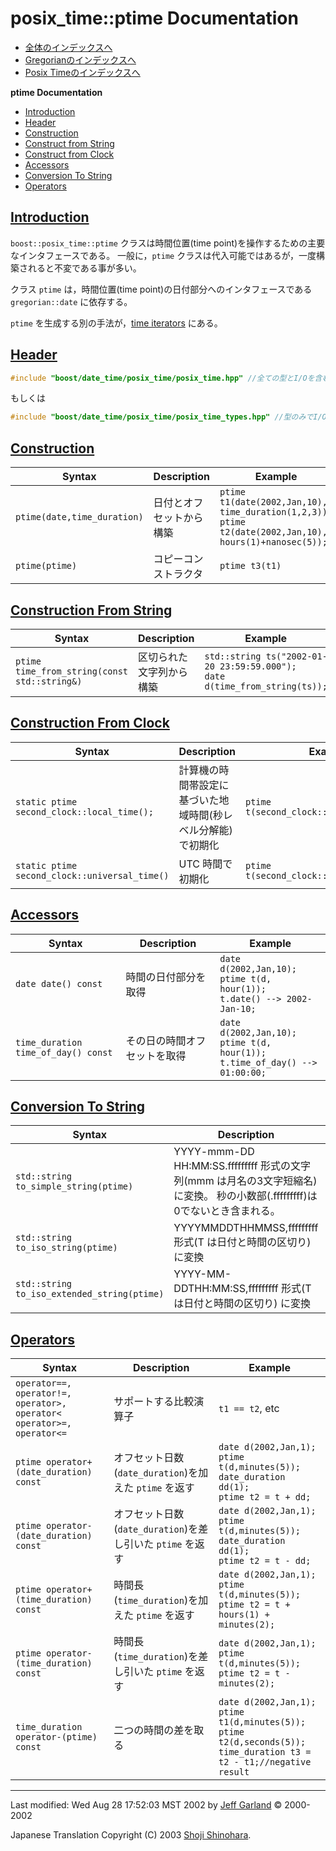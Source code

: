 # posix_time::ptime Documentation

- [全体のインデックスへ](../date_time.md)
- [Gregorianのインデックスへ](gregorian.md)
- [Posix Timeのインデックスへ](posix_time.md)

**ptime Documentation**

- [Introduction](#introduction)
- [Header](#header)
- [Construction](#construction)
- [Construct from String](#construct-from-string)
- [Construct from Clock](#construct-from-clock)
- [Accessors](#accessors)
- [Conversion To String](#conversion-to-string)
- [Operators](#operators)


## <a name="introduction" href="#introduction">Introduction</a>
`boost::posix_time::ptime` クラスは時間位置(time point)を操作するための主要なインタフェースである。 一般に，`ptime` クラスは代入可能ではあるが，一度構築されると不変である事が多い。

クラス `ptime` は，時間位置(time point)の日付部分へのインタフェースである `gregorian::date` に依存する。

`ptime` を生成する別の手法が，[time iterators](time_iterators.md) にある。


## <a name="header" href="#header">Header</a>
```cpp
#include "boost/date_time/posix_time/posix_time.hpp" //全ての型とI/Oを含む
```

もしくは

```cpp
#include "boost/date_time/posix_time/posix_time_types.hpp" //型のみでI/Oは含まない
```


## <a name="construction" href="#construction">Construction</a>

| Syntax | Description | Example |
|--------|-------------|---------|
| `ptime(date,time_duration)` | 日付とオフセットから構築 | `ptime t1(date(2002,Jan,10), time_duration(1,2,3));`<br/> `ptime t2(date(2002,Jan,10), hours(1)+nanosec(5));` |
| `ptime(ptime)` | コピーコンストラクタ | `ptime t3(t1)` |


## <a name="construct-from-string" href="#construct-from-string">Construction From String</a>

| Syntax | Description | Example |
|--------|-------------|---------|
| `ptime time_from_string(const std::string&)` | 区切られた文字列から構築 | `std::string ts("2002-01-20 23:59:59.000");`<br/> `date d(time_from_string(ts));` |


## <a name="construct-from-clock" href="#construct-from-clock">Construction From Clock</a>

| Syntax | Description | Example |
|--------|-------------|---------|
| `static ptime second_clock::local_time();` | 計算機の時間帯設定に基づいた地域時間(秒レベル分解能)で初期化 | `ptime t(second_clock::local_time());` |
| `static ptime second_clock::universal_time()` | UTC 時間で初期化 | `ptime t(second_clock::universal_day());` |


## <a name="accessors" href="#accessors">Accessors</a>

| Syntax | Description | Example |
|--------|-------------|---------|
| `date date() const` | 時間の日付部分を取得 | `date d(2002,Jan,10);`<br/> `ptime t(d, hour(1));`<br/> `t.date() --> 2002-Jan-10;` |
| `time_duration time_of_day() const` | その日の時間オフセットを取得 | `date d(2002,Jan,10);`<br/> `ptime t(d, hour(1));`<br/> `t.time_of_day() --> 01:00:00;` |


## <a name="conversion-to-string" href="#conversion-to-string">Conversion To String</a>

| Syntax | Description | Example |
|--------|-------------|---------|
| `std::string to_simple_string(ptime)` | YYYY-mmm-DD HH:MM:SS.fffffffff 形式の文字列(mmm は月名の3文字短縮名)に変換。 秒の小数部(.fffffffff)は0でないとき含まれる。 | 2002-Jan-01 10:00:01.123456789 |
| `std::string to_iso_string(ptime)` | YYYYMMDDTHHMMSS,fffffffff 形式(T は日付と時間の区切り) に変換 | 20020131T100001,123456789 |
| `std::string to_iso_extended_string(ptime)` | YYYY-MM-DDTHH:MM:SS,fffffffff 形式(T は日付と時間の区切り) に変換 | 2002-01-31T10:00:01,123456789 |


## <a name="operators" href="#operators">Operators</a>

| Syntax | Description | Example |
|--------|-------------|---------|
| `operator==, operator!=,`<br/> `operator>, operator<` <br/> `operator>=, operator<=` | サポートする比較演算子 | `t1 == t2`, etc |
| `ptime operator+(date_duration) const` | オフセット日数(`date_duration`)を加えた `ptime` を返す | `date d(2002,Jan,1);`<br/> `ptime t(d,minutes(5));`<br/> `date_duration dd(1);`<br/> `ptime t2 = t + dd;` |
| `ptime operator-(date_duration) const` | オフセット日数(`date_duration`)を差し引いた `ptime` を返す | `date d(2002,Jan,1);`<br/> `ptime t(d,minutes(5));`<br/> `date_duration dd(1);`<br/> `ptime t2 = t - dd;` |
| `ptime operator+(time_duration) const` | 時間長(`time_duration`)を加えた `ptime` を返す | `date d(2002,Jan,1);`<br/> `ptime t(d,minutes(5));`<br/> `ptime t2 = t + hours(1) + minutes(2);` |
| `ptime operator-(time_duration) const` | 時間長(`time_duration`)を差し引いた `ptime` を返す | `date d(2002,Jan,1);`<br/> `ptime t(d,minutes(5));`<br/> `ptime t2 = t - minutes(2);` |
| `time_duration operator-(ptime) const` | 二つの時間の差を取る | `date d(2002,Jan,1);`<br/> `ptime t1(d,minutes(5));`<br/> `ptime t2(d,seconds(5));`<br/> `time_duration t3 = t2 - t1;//negative result` |


***
Last modified: Wed Aug 28 17:52:03 MST 2002 by [Jeff Garland](mailto:jeff@crystalclearsoftware.com) © 2000-2002 

Japanese Translation Copyright (C) 2003 [Shoji Shinohara](mailto:sshino@cppll.jp).


